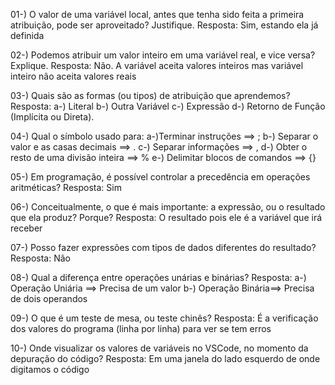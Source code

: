 

01-) O valor de uma variável local, antes que tenha sido feita a primeira atribuição, pode ser aproveitado? Justifique.
Resposta: Sim, estando ela já definida

02-) Podemos atribuir um valor inteiro em uma variável real, e vice versa? Explique.
Resposta: Não. A variável aceita valores inteiros mas variável inteiro não aceita valores reais

03-) Quais são as formas (ou tipos) de atribuição que aprendemos?
Resposta: a-) Literal
          b-) Outra Variável
          c-) Expressão
          d-) Retorno de Função (Implícita ou Direta).

04-) Qual o símbolo usado para:
    a-)Terminar instruções ==> ; 
    b-) Separar o valor e as casas decimais ==> .
    c-) Separar informações ==> ,
    d-) Obter o resto de uma divisão inteira ==> %
    e-) Delimitar blocos de comandos ==> {}


05-) Em programação, é possível controlar a precedência em operações aritméticas?
Resposta: Sim

06-) Conceitualmente, o que é mais importante: a expressão, ou o resultado que ela produz? Porque?
Resposta: O resultado pois ele é a variável que irá receber

07-) Posso fazer expressões com tipos de dados diferentes do resultado?
Resposta: Não

08-) Qual a diferença entre operações unárias e binárias?
Resposta: a-) Operação Uniária ==> Precisa de um valor
          b-) Operação Binária==>  Precisa de dois operandos

09-) O que é um teste de mesa, ou teste chinês?
Resposta: É a verificação dos valores do programa (linha por linha) para ver se tem erros

10-) Onde visualizar os valores de variáveis no VSCode, no momento da depuração do código?
Resposta: Em uma janela do lado esquerdo de onde digitamos o código 